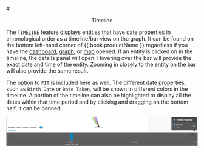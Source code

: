 #<center> Timeline </center>

The `TIMELINE` feature displays entities that have date [properties](properties.md) in chronological order as a
timeline/bar view on the graph.  It can be found on the bottom left-hand corner of {{ book.productName }} regardless
if you have the [dashboard](dashboards.md), [graph](graph.md), or [map](map.md) opened. If an entity is clicked on in
the timeline, the details panel will open. Hovering over the bar will provide the exact date and
time of the entity.  Zooming in closely to the entity on the bar will also provide the same result.


The option to `FIT`  is included here as well. The different date [properties](properties.md), such as `Birth Date` or
`Date Taken`, will be shown in different colors in the timeline. A portion of the timeline can also be highlighted to
display all the dates within that time  period and by clicking and dragging on the bottom half, it can be panned.



<img src = images/timeline.png width="700">
